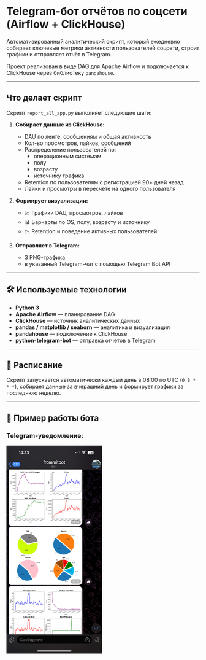#  Telegram-бот отчётов по соцсети (Airflow + ClickHouse)

Автоматизированный аналитический скрипт, который ежедневно собирает ключевые метрики активности пользователей соцсети, строит графики и отправляет отчёт в Telegram.

Проект реализован в виде DAG для Apache Airflow и подключается к ClickHouse через библиотеку `pandahouse`.

---

##  Что делает скрипт

Скрипт `report_all_app.py` выполняет следующие шаги:

1. **Собирает данные из ClickHouse:**
   - DAU по ленте, сообщениям и общая активность
   - Кол-во просмотров, лайков, сообщений
   - Распределение пользователей по:
     - операционным системам
     - полу
     - возрасту
     - источнику трафика
   - Retention по пользователям с регистрацией 90+ дней назад
   - Лайки и просмотры в пересчёте на одного пользователя

2. **Формирует визуализации:**
   - 📈 Графики DAU, просмотров, лайков
   - 📊 Барчарты по OS, полу, возрасту и источнику
   - 📉 Retention и поведение активных пользователей

3. **Отправляет в Telegram:**
   - 3 PNG-графика
   - в указанный Telegram-чат с помощью Telegram Bot API

---

## 🛠 Используемые технологии

- **Python 3**
- **Apache Airflow** — планирование DAG
- **ClickHouse** — источник аналитических данных
- **pandas / matplotlib / seaborn** — аналитика и визуализация
- **pandahouse** — подключение к ClickHouse
- **python-telegram-bot** — отправка отчётов в Telegram

---

## 📅 Расписание

Скрипт запускается автоматически каждый день в 08:00 по UTC (`0 8 * * *`), собирает данные за вчерашний день и формирует графики за последнюю неделю.

---
## 📸 Пример работы бота

### Telegram-уведомление:
<img src="screenshots/IMG_2506.PNG" width="250"/>





